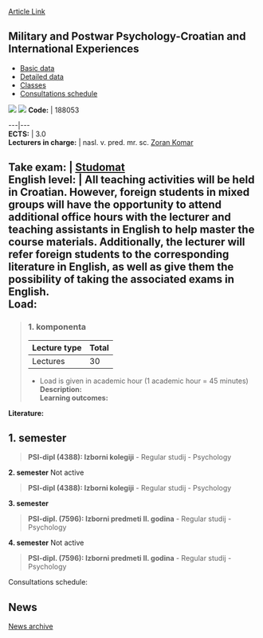 [Article Link](https://www.fhs.hr/en/course/mappaie)

## Military and Postwar Psychology-Croatian and International Experiences
  * [Basic data](https://www.fhs.hr/en/course/mappaie#v1id-523801_94328_1_0 "Basic data")
  * [Detailed data](https://www.fhs.hr/en/course/mappaie#v1id-523801_94328_1_1 "Detailed data")
  * [Classes](https://www.fhs.hr/en/course/mappaie#v1id-523801_94328_1_2 "Classes")
  * [Consultations schedule](https://www.fhs.hr/en/course/mappaie#v1id-523801_94328_1_3 "Consultations schedule")


[![](https://www.fhs.hr/img/flags/gif/hr.gif)](https://www.fhs.hr/predmet/vppmi) [![](https://www.fhs.hr/img/flags/gif/gb.gif)](https://www.fhs.hr/en/course/mappaie)
**Code:** |  188053  
  
---|---  
**ECTS:** |  3.0   
**Lecturers in charge:** |  nasl. v. pred. mr. sc. [Zoran Komar](https://www.fhs.hr/staff/zoran.komar)   
  
**Take exam:** |  [Studomat](http://www.isvu.hr/studomat)  
**English level:** |  All teaching activities will be held in Croatian. However, foreign students in mixed groups will have the opportunity to attend additional office hours with the lecturer and teaching assistants in English to help master the course materials. Additionally, the lecturer will refer foreign students to the corresponding literature in English, as well as give them the possibility of taking the associated exams in English.   
**Load:**  
---  
> ### 1. komponenta
> | Lecture type | Total  
> ---|---  
> Lectures | 30  
> * Load is given in academic hour (1 academic hour = 45 minutes)   
**Description:**  
> **Learning outcomes:**  

  
**Literature:**  

  
**1. semester**  
---  
> **PSI-dipl (4388): Izborni kolegiji** - Regular studij - Psychology  
>   
  
**2. semester** Not active  
> **PSI-dipl (4388): Izborni kolegiji** - Regular studij - Psychology  
>   
  
**3. semester**  
> **PSI-dipl. (7596): Izborni predmeti II. godina** - Regular studij - Psychology  
>   
  
**4. semester** Not active  
> **PSI-dipl. (7596): Izborni predmeti II. godina** - Regular studij - Psychology  
>   
Consultations schedule: 


## News
[News archive](https://www.fhs.hr/en/course/mappaie?@=2160e#news_115256 "News archive")

